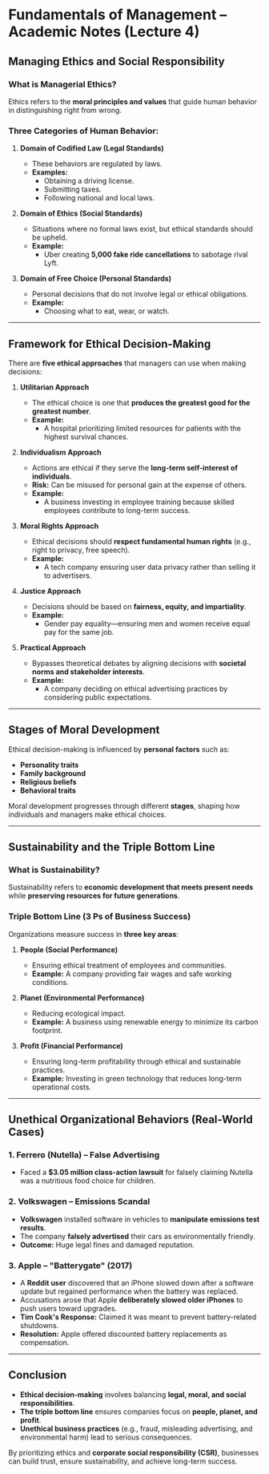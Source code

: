 # **Fundamentals of Management – Academic Notes (Lecture 4)**

## **Managing Ethics and Social Responsibility**  

### **What is Managerial Ethics?**  
Ethics refers to the **moral principles and values** that guide human behavior in distinguishing right from wrong.  

### **Three Categories of Human Behavior:**  
1. **Domain of Codified Law (Legal Standards)**  
   - These behaviors are regulated by laws.  
   - **Examples:**  
     - Obtaining a driving license.  
     - Submitting taxes.  
     - Following national and local laws.  

2. **Domain of Ethics (Social Standards)**  
   - Situations where no formal laws exist, but ethical standards should be upheld.  
   - **Example:**  
     - Uber creating **5,000 fake ride cancellations** to sabotage rival Lyft.  

3. **Domain of Free Choice (Personal Standards)**  
   - Personal decisions that do not involve legal or ethical obligations.  
   - **Example:**  
     - Choosing what to eat, wear, or watch.  

---

## **Framework for Ethical Decision-Making**  
There are **five ethical approaches** that managers can use when making decisions:  

1. **Utilitarian Approach**  
   - The ethical choice is one that **produces the greatest good for the greatest number**.  
   - **Example:**  
     - A hospital prioritizing limited resources for patients with the highest survival chances.  

2. **Individualism Approach**  
   - Actions are ethical if they serve the **long-term self-interest of individuals**.  
   - **Risk:** Can be misused for personal gain at the expense of others.  
   - **Example:**  
     - A business investing in employee training because skilled employees contribute to long-term success.  

3. **Moral Rights Approach**  
   - Ethical decisions should **respect fundamental human rights** (e.g., right to privacy, free speech).  
   - **Example:**  
     - A tech company ensuring user data privacy rather than selling it to advertisers.  

4. **Justice Approach**  
   - Decisions should be based on **fairness, equity, and impartiality**.  
   - **Example:**  
     - Gender pay equality—ensuring men and women receive equal pay for the same job.  

5. **Practical Approach**  
   - Bypasses theoretical debates by aligning decisions with **societal norms and stakeholder interests**.  
   - **Example:**  
     - A company deciding on ethical advertising practices by considering public expectations.  

---

## **Stages of Moral Development**  
Ethical decision-making is influenced by **personal factors** such as:  
- **Personality traits**  
- **Family background**  
- **Religious beliefs**  
- **Behavioral traits**  

Moral development progresses through different **stages**, shaping how individuals and managers make ethical choices.  

---

## **Sustainability and the Triple Bottom Line**  

### **What is Sustainability?**  
Sustainability refers to **economic development that meets present needs** while **preserving resources for future generations**.  

### **Triple Bottom Line (3 Ps of Business Success)**  
Organizations measure success in **three key areas**:  

1. **People (Social Performance)**  
   - Ensuring ethical treatment of employees and communities.  
   - **Example:** A company providing fair wages and safe working conditions.  

2. **Planet (Environmental Performance)**  
   - Reducing ecological impact.  
   - **Example:** A business using renewable energy to minimize its carbon footprint.  

3. **Profit (Financial Performance)**  
   - Ensuring long-term profitability through ethical and sustainable practices.  
   - **Example:** Investing in green technology that reduces long-term operational costs.  

---

## **Unethical Organizational Behaviors (Real-World Cases)**  

### **1. Ferrero (Nutella) – False Advertising**  
- Faced a **$3.05 million class-action lawsuit** for falsely claiming Nutella was a nutritious food choice for children.  

### **2. Volkswagen – Emissions Scandal**  
- **Volkswagen** installed software in vehicles to **manipulate emissions test results**.  
- The company **falsely advertised** their cars as environmentally friendly.  
- **Outcome:** Huge legal fines and damaged reputation.  

### **3. Apple – "Batterygate" (2017)**  
- A **Reddit user** discovered that an iPhone slowed down after a software update but regained performance when the battery was replaced.  
- Accusations arose that Apple **deliberately slowed older iPhones** to push users toward upgrades.  
- **Tim Cook's Response:** Claimed it was meant to prevent battery-related shutdowns.  
- **Resolution:** Apple offered discounted battery replacements as compensation.  

---

## **Conclusion**  
- **Ethical decision-making** involves balancing **legal, moral, and social responsibilities**.  
- **The triple bottom line** ensures companies focus on **people, planet, and profit**.  
- **Unethical business practices** (e.g., fraud, misleading advertising, and environmental harm) lead to serious consequences.  

By prioritizing ethics and **corporate social responsibility (CSR)**, businesses can build trust, ensure sustainability, and achieve long-term success.
